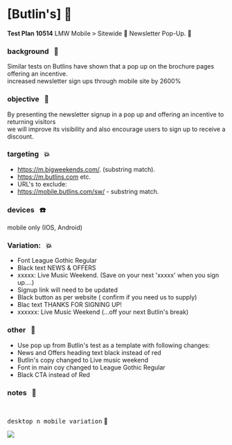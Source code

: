 # [Butlin's]  :rocket:
****Test Plan 10514****
LMW Mobile <kbd>></kbd> Sitewide :dragon: Newsletter Pop-Up. :mushroom:

### background &nbsp; :bell:
Similar tests on Butlins have shown that a pop up on the brochure pages offering an incentive.    
increased newsletter sign ups through mobile site by 2600%


### objective &nbsp; :book:
By presenting the newsletter signup in a pop up and offering an incentive to returning visitors     
we will improve its visibility and also encourage users to sign up to receive a discount.


### targeting &nbsp; :boom:
* https://m.bigweekends.com/. (substring match).      
* https://m.butlins.com etc.       
* URL's to exclude:    
* https://mobile.butlins.com/sw/ - substring match.          

### devices &nbsp; :phone:      
mobile only (IOS, Android)

### Variation: &nbsp; :boom:
- Font League Gothic Regular
- Black text NEWS & OFFERS
- xxxxx: Live Music Weekend. (Save on your next 'xxxxx' when you sign up....)
- Signup link will need to be updated
- Black button as per website ( confirm if you need us to supply)
- Blac text THANKS FOR SIGNING UP!
- xxxxxx: Live Music Weekend  (...off your next Butlin's break)


### other  &nbsp; :ledger:
- Use pop up from Butlin's test as a template with following changes:
-	News and Offers heading text black instead of red
-  Butlin's copy changed to Live music weekend
-  Font in main coy changed to League Gothic Regular
-  Black CTA instead of Red


### notes &nbsp; :snake:      







<br/>

<kbd>desktop n mobile variation</kbd>  :rocket:          

![](/images/xxx.png)      







